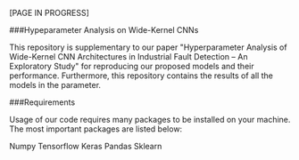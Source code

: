 [PAGE IN PROGRESS]

###Hypeparameter Analysis on Wide-Kernel CNNs

This repository is supplementary to our paper "Hyperparameter Analysis of Wide-Kernel CNN Architectures
in Industrial Fault Detection – An Exploratory Study" for reproducing our proposed models and their performance. Furthermore, this repository contains the results of all the models in the parameter. 

###Requirements

Usage of our code requires many packages to be installed on your machine. The most important packages are listed below:

Numpy
Tensorflow
Keras
Pandas
Sklearn
